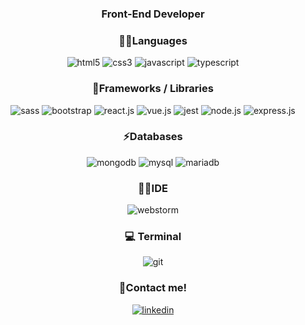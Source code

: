 <h3 align="center" color=#e6f116>Front-End Developer</h3>

	
<h3 align="center">👩‍💻Languages</h3>
  <p align="center">
      <img src="https://img.shields.io/badge/HTML5-E34F26?style=for-the-badge&logo=html5&logoColor=white" alt="html5"/>
      <img src="https://img.shields.io/badge/CSS3-1572B6?style=for-the-badge&logo=css3&logoColor=white" alt="css3"/> 
      <img src="https://img.shields.io/badge/JavaScript-323330?style=for-the-badge&logo=javascript&logoColor=F7DF1E" alt="javascript"/>
      <img src="https://img.shields.io/badge/TypeScript-007ACC?style=for-the-badge&logo=typescript&logoColor=white" alt="typescript"/>	
  </p>
  <h3 align="center">🚀Frameworks / Libraries</h3>
  <p align="center">	
      <img src="https://img.shields.io/badge/Sass-CC6699?style=for-the-badge&logo=sass&logoColor=white" alt="sass"/>
      <img src="https://img.shields.io/badge/Bootstrap-563D7C?style=for-the-badge&logo=bootstrap&logoColor=white" alt="bootstrap"/>
      <img src="https://img.shields.io/badge/React-20232A?style=for-the-badge&logo=react&logoColor=61DAFB" alt="react.js"/>
      <img src="https://img.shields.io/badge/Vue.js-35495E?style=for-the-badge&logo=vuedotjs&logoColor=4FC08D" alt="vue.js"/> 
      <img src="https://img.shields.io/badge/Jest-C21325?style=for-the-badge&logo=jest&logoColor=white" alt="jest"/>
      <img src="https://img.shields.io/badge/Node.js-339933?style=for-the-badge&logo=nodedotjs&logoColor=white" alt="node.js"/>
      <img src="https://img.shields.io/badge/Express.js-000000?style=for-the-badge&logo=express&logoColor=white" alt="express.js"/>
  </p>
<h3 align="center">⚡Databases</h3>
  <p align="center">
      <img src="https://img.shields.io/badge/MongoDB-4EA94B?style=for-the-badge&logo=mongodb&logoColor=white" alt="mongodb"/>
      <img src="https://img.shields.io/badge/MySQL-005C84?style=for-the-badge&logo=mysql&logoColor=white" alt="mysql"/>
      <img src="https://img.shields.io/badge/MariaDB-003545?style=for-the-badge&logo=mariadb&logoColor=white" alt="mariadb"/> 
       
  </p>
<h3 align="center">👩‍💻IDE</h3>
  <p align="center">  
      <img src="https://img.shields.io/badge/WebStorm-000000?style=for-the-badge&logo=WebStorm&logoColor=white" alt="webstorm"/>
  
 </p>  
<h3 align="center">💻 Terminal</h3>
  <p align="center">
      <img src="https://img.shields.io/badge/GIT-E44C30?style=for-the-badge&logo=git&logoColor=white" alt="git"/>    
 </p>
 <h3 align="center">📝Contact me!</h3>
  <p align="center">
  <a href="https://www.linkedin.com/in/pingrisalexis/"  align="center">
      <img src="https://img.shields.io/badge/LinkedIn-0077B5?style=for-the-badge&logo=linkedin&logoColor=white" alt="linkedin" align="center"/>    
  </a>
 </p
